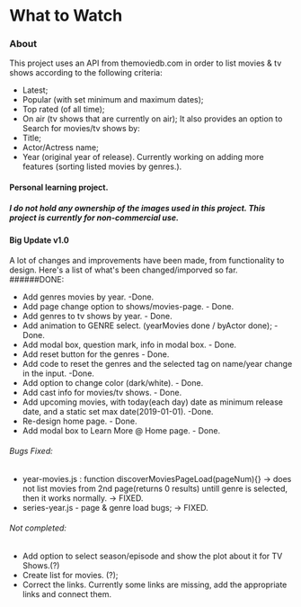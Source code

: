 # What to Watch
### About
This project uses an API from themoviedb.com in order to list movies & tv shows according to the following criteria:
* Latest;
* Popular (with set minimum and maximum dates);
* Top rated (of all time);
* On air (tv shows that are currently on air);
It also provides an option to Search for movies/tv shows by:
* Title;
* Actor/Actress name;
* Year (original year of release).
Currently working on adding more features (sorting listed movies by genres.).
#### Personal learning project.
##### I do not hold any ownership of the images used in this project. This project is currently for non-commercial use.

#### Big Update v1.0
A lot of changes and improvements have been made, from functionality to design. Here's a list of what's been changed/imporved so far.
######DONE:
* Add genres  movies by year.  -Done.
* Add page change option to shows/movies-page. - Done.
* Add genres to tv shows by year. - Done.
* Add animation to GENRE select. (yearMovies done / byActor done); - Done.
* Add modal box, question mark, info in modal box. - Done.
* Add reset button for the genres - Done.
* Add code to reset the genres and the selected tag on name/year change in the input. -Done.
* Add option to change color (dark/white). - Done.
* Add cast info for movies/tv shows. - Done.
* Add upcoming movies, with today(each day) date as minimum release date, and a static set max date(2019-01-01). -Done.
* Re-design home page. - Done.
* Add modal box to Learn More @  Home page. - Done.

###### Bugs Fixed:
* year-movies.js : function discoverMoviesPageLoad(pageNum){} -> does not list movies from 2nd page(returns 0 results) untill genre is selected, then it works normally. -> FIXED.
* series-year.js - page & genre load bugs; -> FIXED.

###### Not completed:
* Add option to select season/episode and show the plot about it for TV Shows.(?)
* Create list for movies. (?);
* Correct the links. Currently some links are missing, add the appropriate links and connect them.
